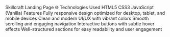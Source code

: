 Skillcraft Landing Page 🌐
Technologies Used
HTML5
CSS3
JavaScript (Vanilla)
Features
Fully responsive design optimized for desktop, tablet, and mobile devices
Clean and modern UI/UX with vibrant colors
Smooth scrolling and engaging navigation
Interactive buttons with subtle hover effects
Well-structured sections for easy readability and user engagement
